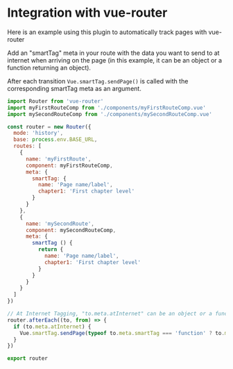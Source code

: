 # Integration with vue-router

Here is an example using this plugin to automatically track pages with vue-router

Add an "smartTag" meta in your route with the data you want to send to at internet when arriving on the page (in this example, it can be an object or a function returning an object).

After each transition ```Vue.smartTag.sendPage()``` is called with the corresponding smartTag meta as an argument.

```javascript
import Router from 'vue-router'
import myFirstRouteComp from './components/myFirstRouteComp.vue'
import mySecondRouteComp from './components/mySecondRouteComp.vue'

const router = new Router({
  mode: 'history',
  base: process.env.BASE_URL,
  routes: [
    {
      name: 'myFirstRoute',
      component: myFirstRouteComp,
      meta: {
        smartTag: {
          name: 'Page name/label',
          chapter1: 'First chapter level'
        }
      }
    },
    {
      name: 'mySecondRoute',
      component: mySecondRouteComp,
      meta: {
        smartTag () {
          return {
            name: 'Page name/label',
            chapter1: 'First chapter level'
          }
        }
      }
    }
  ]
})

// At Internet Tagging, "to.meta.atInternet" can be an object or a function returning an object
router.afterEach((to, from) => {
  if (to.meta.atInternet) {
    Vue.smartTag.sendPage(typeof to.meta.smartTag === 'function' ? to.meta.smartTag() : to.meta.smartTag)
  }
})

export router
```
